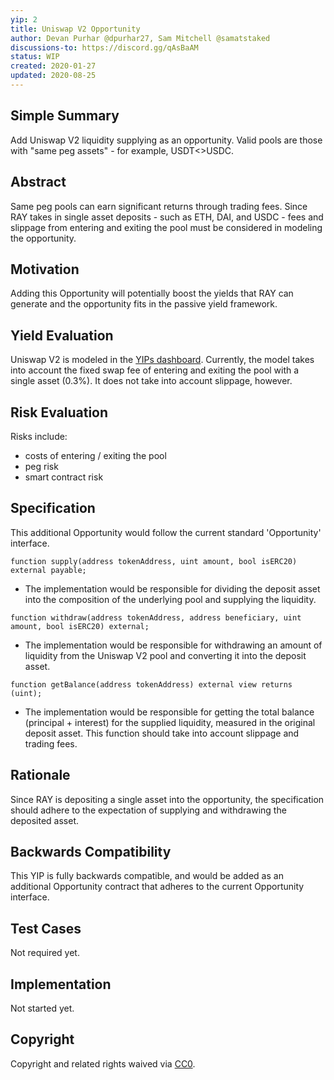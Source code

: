 ```yaml
---
yip: 2
title: Uniswap V2 Opportunity
author: Devan Purhar @dpurhar27, Sam Mitchell @samatstaked
discussions-to: https://discord.gg/qAsBaAM
status: WIP
created: 2020-01-27
updated: 2020-08-25
---
```


<!--You can leave these HTML comments in your merged YIP and delete the visible duplicate text guides, they will not appear and may be helpful to refer to if you edit it again. This is the suggested template for new YIPs. Note that an YIP number will be assigned by an editor. When opening a pull request to submit your YIP, please use an abbreviated title in the filename, `yip-draft_title_abbrev.md`. The title should be 44 characters or less.-->
## Simple Summary
<!--"If you can't explain it simply, you don't understand it well enough." Provide a simplified and layman-accessible explanation of the YIP.-->
Add Uniswap V2 liquidity supplying as an opportunity. Valid pools are those with "same peg assets" - for example, USDT<>USDC. 

## Abstract
<!--A short (~200 word) description of the technical issue being addressed.-->
Same peg pools can earn significant returns through trading fees. Since RAY takes in single asset deposits - such as ETH, DAI, and USDC - fees and slippage from entering and exiting the pool must be considered in modeling the opportunity. 

## Motivation
<!--The motivation is critical for YIPs that want to change the RAY protocol. It should clearly explain why the existing protocol specification is inadequate to address the problem that the YIP solves. YIP submissions without sufficient motivation may be rejected outright.-->
Adding this Opportunity will potentially boost the yields that RAY can generate and the opportunity fits in the passive yield framework. 

## Yield Evaluation
<!--The potential added value for extra yield generation. Historical data should be provided. The process used to evaluate the yield potential should be detailed here.-->
Uniswap V2 is modeled in the [YIPs dashboard](https://app.redash.io/staked/public/dashboards/djXVmljfvx4NkXIWSWP4tIhIaU71SGIu3bnZRXkS). Currently, the model takes into account the fixed swap fee of entering and exiting the pool with a single asset (0.3%). It does not take into account slippage, however.

## Risk Evaluation
<!--The potential or attached risk that should be considered for this proposal. Historical data should be provided. The process used to evaluate the risks should be detailed here.-->
Risks include:
- costs of entering / exiting the pool
- peg risk
- smart contract risk

## Specification
<!--The technical specification should describe the syntax and semantics of any new feature.-->
This additional Opportunity would follow the current standard 'Opportunity' interface.

`function supply(address tokenAddress, uint amount, bool isERC20) external payable;`
- The implementation would be responsible for dividing the deposit asset into the composition of the underlying pool and supplying the liquidity.

`function withdraw(address tokenAddress, address beneficiary, uint amount, bool isERC20) external;`
- The implementation would be responsible for withdrawing an amount of liquidity from the Uniswap V2 pool and converting it into the deposit asset.

`function getBalance(address tokenAddress) external view returns (uint);`
- The implementation would be responsible for getting the total balance (principal + interest) for the supplied liquidity, measured in the original deposit asset. This function should take into account slippage and trading fees.

## Rationale
<!--The rationale fleshes out the specification by describing what motivated the design and why particular design decisions were made. It should describe alternate designs that were considered and related work, e.g. how the feature is supported in other languages. The rationale may also provide evidence of consensus within the community, and should discuss important objections or concerns raised during discussion.-->
Since RAY is depositing a single asset into the opportunity, the specification should adhere to the expectation of supplying and withdrawing the deposited asset.

## Backwards Compatibility
<!--All YIPs that introduce backwards incompatibilities must include a section describing these incompatibilities and their severity. The YIP must explain how the author proposes to deal with these incompatibilities. YIP submissions without a sufficient backwards compatibility treatise may be rejected outright.-->
This YIP is fully backwards compatible, and would be added as an additional Opportunity contract that adheres to the current Opportunity interface.

## Test Cases
Not required yet.

## Implementation
<!--The implementations must be completed before any YIP is given status "Final", but it need not be completed before the YIP is accepted. While there is merit to the approach of reaching consensus on the specification and rationale before writing code, the principle of "rough consensus and running code" is still useful when it comes to resolving many discussions of API details.-->
Not started yet.

## Copyright
Copyright and related rights waived via [CC0](https://creativecommons.org/publicdomain/zero/1.0/).
